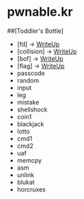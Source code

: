 # pwnable.kr

##[Toddler's Bottle]
  * [fd] -> [WriteUp](http://github.com)
  * [collision] -> [WriteUp](http://github.com)
  * [bof] -> [WriteUp](http://github.com)
  * [flag] -> [WriteUp](http://github.com)
  * passcode
  * random
  * input
  * leg
  * mistake
  * shellshock
  * coin1
  * blackjack
  * lotto
  * cmd1
  * cmd2
  * uaf
  * memcpy
  * asm
  * unlink
  * blukat
  * horcruxes
